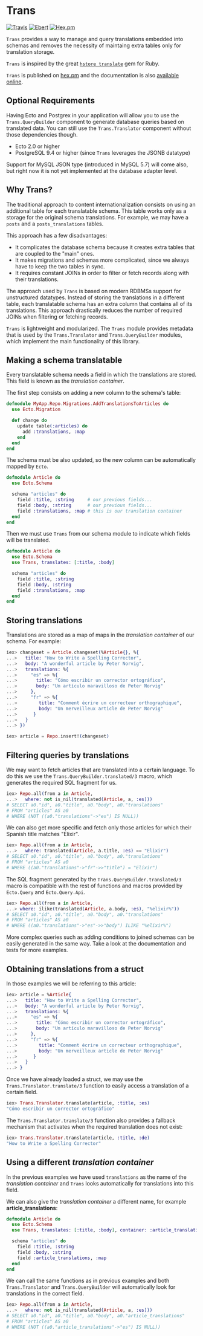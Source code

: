 # Trans

[![Travis](https://img.shields.io/travis/belaustegui/trans.svg?maxAge=2592000&&style=flat-square)](https://travis-ci.org/belaustegui/trans)
[![Ebert](https://ebertapp.io/github/belaustegui/trans.svg)](https://ebertapp.io/github/belaustegui/trans)
[![Hex.pm](https://img.shields.io/hexpm/dt/trans.svg?maxAge=2592000&style=flat-square)](https://hex.pm/packages/trans)

`Trans` provides a way to manage and query translations embedded into schemas
and removes the necessity of maintaing extra tables only for translation storage.

`Trans` is inspired by the great [`hstore translate`](https://github.com/Leadformance/hstore_translate)
gem for Ruby.

`Trans` is published on [hex.pm](https://hex.pm/packages/trans) and the documentation
is also [available online](https://hexdocs.pm/trans/).

## Optional Requirements

Having Ecto and Postgrex in your application will allow you to use the `Trans.QueryBuilder`
component to generate database queries based on translated data.  You can still
use the `Trans.Translator` component without those dependencies though.

- Ecto 2.0 or higher
- PostgreSQL 9.4 or higher (since `Trans` leverages the JSONB datatype)

Support for MySQL JSON type (introduced in MySQL 5.7) will come also, but right
now it is not yet implemented at the database adapter level.

## Why Trans?

The traditional approach to content internationalization consists on using an
additional table for each translatable schema. This table works only as a storage
for the original schema translations. For example, we may have a `posts` and
a `posts_translations` tables.

This approach has a few disadvantages:

- It complicates the database schema because it creates extra tables that are
  coupled to the "main" ones.
- It makes migrations and schemas more complicated, since we always have to keep
  the two tables in sync.
- It requires constant JOINs in order to filter or fetch records along with their
  translations.

The approach used by `Trans` is based on modern RDBMSs support for unstructured
datatypes.  Instead of storing the translations in a different table, each
translatable schema has an extra column that contains all of its translations.
This approach drastically reduces the number of required JOINs when filtering or
fetching records.

`Trans` is lightweight and modularized. The `Trans` module provides metadata
that is used by the `Trans.Translator` and `Trans.QueryBuilder` modules, which
implement the main functionality of this library.

## Making a schema translatable

Every translatable schema needs a field in which the translations are stored.
This field is known as the *translation container*.

The first step consists on adding a new column to the schema's table:

```elixir
defmodule MyApp.Repo.Migrations.AddTranslationsToArticles do
  use Ecto.Migration

  def change do
    update table(:articles) do
      add :translations, :map
    end
  end
end
```

The schema must be also updated, so the new column can be automatically mapped
by `Ecto`.

```elixir
defmodule Article do
  use Ecto.Schema

  schema "articles" do
    field :title, :string     # our previous fields...
    field :body, :string      # our previous fields...
    field :translations, :map # this is our translation container
  end
end
```

Then we must use `Trans` from our schema module to indicate which fields will
be translated.

```elixir
defmodule Article do
  use Ecto.Schema
  use Trans, translates: [:title, :body]

  schema "articles" do
    field :title, :string
    field :body, :string
    field :translations, :map
  end
end
```

## Storing translations

Translations are stored as a map of maps in the *translation container* of our
schema.  For example:

```elixir
iex> changeset = Article.changeset(%Article{}, %{
...>   title: "How to Write a Spelling Corrector",
...>   body: "A wonderful article by Peter Norvig",
...>   translations: %{
...>     "es" => %{
...>       title: "Cómo escribir un corrector ortográfico",
...>       body: "Un artículo maravilloso de Peter Norvig"
...>     },
...>     "fr" => %{
...>        title: "Comment écrire un correcteur orthographique",
...>        body: "Un merveilleux article de Peter Norvig"
...>      }
...>   }
...> })

iex> article = Repo.insert!(changeset)
```

## Filtering queries by translations

We may want to fetch articles that are translated into a certain language.  To
do this we use the `Trans.QueryBuilder.translated/3` macro, which generates the
required SQL fragment for us.

```elixir
iex> Repo.all(from a in Article,
...>   where: not is_nil(translated(Article, a, :es)))
# SELECT a0."id", a0."title", a0."body", a0."translations"
# FROM "articles" AS a0
# WHERE (NOT ((a0."translations"->"es") IS NULL))
```

We can also get more specific and fetch only those articles for which their
Spanish title matches "Elixir".

```elixir
iex> Repo.all(from a in Article,
...>   where: translated(Article, a.title, :es) == "Elixir")
# SELECT a0."id", a0."title", a0."body", a0."translations"
# FROM "articles" AS a0
# WHERE ((a0."translations"->"fr"->>"title") = "Elixir")
```

The SQL fragment generated by the `Trans.QueryBuilder.translated/3` macro is
compatible with the rest of functions and macros provided by `Ecto.Query` and
`Ecto.Query.Api`.

```elixir
iex> Repo.all(from a in Article,
...> where: ilike(translated(Article, a.body, :es), "%elixir%"))
# SELECT a0."id", a0."title", a0."body", a0."translations"
# FROM "articles" AS a0
# WHERE ((a0."translations"->"es"->>"body") ILIKE "%elixir%")
```

More complex queries such as adding conditions to joined schemas can be easily
generated in the same way. Take a look at the documentation and tests for more
examples.

## Obtaining translations from a struct

In those examples we will be referring to this article:

```elixir
iex> article = %Article{
...>   title: "How to Write a Spelling Corrector",
...>   body: "A wonderful article by Peter Norvig",
...>   translations: %{
...>     "es" => %{
...>       title: "Cómo escribir un corrector ortográfico",
...>       body: "Un artículo maravilloso de Peter Norvig"
...>     },
...>     "fr" => %{
...>        title: "Comment écrire un correcteur orthographique",
...>        body: "Un merveilleux article de Peter Norvig"
...>      }
...>   }
...> }
```

Once we have already loaded a struct, we may use the `Trans.Translator.translate/3`
function to easily access a translation of a certain field.

```elixir
iex> Trans.Translator.translate(article, :title, :es)
"Cómo escribir un corrector ortográfico"
```

The `Trans.Translator.translate/3` function also provides a fallback mechanism
that activates when the required translation does not exist:

```elixir
iex> Trans.Translator.translate(article, :title, :de)
"How to Write a Spelling Corrector"
```

## Using a different *translation container*

In the previous examples we have used `translations` as the name of the
*translation container* and `Trans` looks automatically for translations into this
field.

We can also give the *translation container* a different name, for example
**article_translations**:

```elixir
defmodule Article do
  use Ecto.Schema
  use Trans, translates: [:title, :body], container: :article_translations

  schema "articles" do
    field :title, :string
    field :body, :string
    field :article_translations, :map
  end
end
```

We can call the same functions as in previous examples and both `Trans.Translator`
and `Trans.QueryBuilder` will automatically look for translations in the correct field.

```elixir
iex> Repo.all(from a in Article,
...>   where: not is_nil(translated(Article, a, :es)))
# SELECT a0."id", a0."title", a0."body", a0."article_translations"
# FROM "articles" AS a0
# WHERE (NOT ((a0."article_translations"->"es") IS NULL))
```
